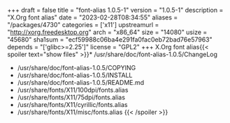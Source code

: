 +++
draft = false
title = "font-alias 1.0.5-1"
version = "1.0.5-1"
description = "X.Org font alias"
date = "2023-02-28T08:34:55"
aliases = "/packages/4730"
categories = ['x11']
upstreamurl = "http://xorg.freedesktop.org"
arch = "x86_64"
size = "14080"
usize = "45680"
sha1sum = "ecf59988c06ba4e291fa0fac0eb72bad76e57963"
depends = "['glibc>=2.25']"
license = "GPL2"
+++
X.Org font alias{{< spoiler text="show files" >}}* /usr/share/doc/font-alias-1.0.5/ChangeLog
* /usr/share/doc/font-alias-1.0.5/COPYING
* /usr/share/doc/font-alias-1.0.5/INSTALL
* /usr/share/doc/font-alias-1.0.5/README.md
* /usr/share/fonts/X11/100dpi/fonts.alias
* /usr/share/fonts/X11/75dpi/fonts.alias
* /usr/share/fonts/X11/cyrillic/fonts.alias
* /usr/share/fonts/X11/misc/fonts.alias
{{< /spoiler >}}